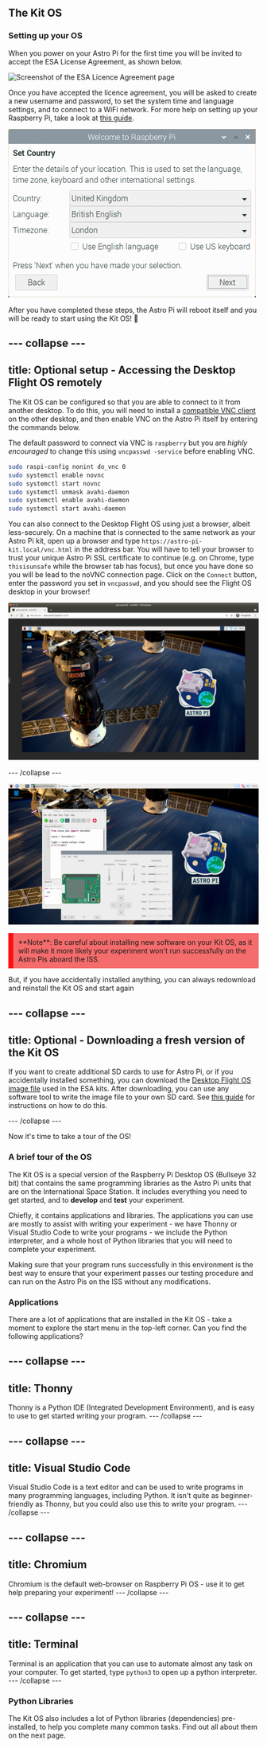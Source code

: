 ## The Kit OS

### Setting up your OS

When you power on your Astro Pi for the first time you will be invited to accept the ESA License Agreement, as shown below.

![Screenshot of the ESA Licence Agreement page](images/esa_licence_accept2.png)

Once you have accepted the licence agreement, you will be asked to create a new username and password, to set the system time and language settings, and to connect to a WiFi network. For more help on setting up your Raspberry Pi, take a look at [this guide](https://projects.raspberrypi.org/en/projects/raspberry-pi-getting-started/4).

![Animation of the first-time setup screens shown to users of the Kit OS](images/piwiz.gif)

After you have completed these steps, the Astro Pi will reboot itself and you will be ready to start using the Kit OS! 🚀

--- collapse ---
---
title: Optional setup - Accessing the Desktop Flight OS remotely
---

The Kit OS can be configured so that you are able to connect to it from another desktop. To do this, you will need to install a [compatible VNC client](https://www.realvnc.com/en/connect/download/viewer/) on the other desktop, and then enable VNC on the Astro Pi itself by entering the commands below.

The default password to connect via VNC is `raspberry` but you are *highly encouraged* to change this using `vncpasswd -service` before enabling VNC.

```bash
sudo raspi-config nonint do_vnc 0
sudo systemctl enable novnc
sudo systemctl start novnc
sudo systemctl unmask avahi-daemon
sudo systemctl enable avahi-daemon
sudo systemctl start avahi-daemon
```

You can also connect to the Desktop Flight OS using just a browser, albeit less-securely. On a machine that is connected to the same network as your Astro Pi kit, open up a browser and type `https://astro-pi-kit.local/vnc.html` in the address bar. 
You will have to tell your browser to trust your unique Astro Pi SSL certificate to continue (e.g. on Chrome, type `thisisunsafe` while the browser tab has focus), but once you have done so you will be lead to the noVNC connection page. Click on the `Connect` button, enter the password you set in `vncpasswd`, and you should see the Flight OS desktop in your browser!

![The Desktop Flight OS accessed remotely through a browser window on an Ubuntu machine.](images/noVNC.png)

--- /collapse ---

![Screenshot of the Desktop version of the Flight Operating System.](images/os-desktop.png)

<p style="border-left: solid; border-width:10px; border-color: #fa1111; background-color: #f56c6c; padding: 10px;">
**Note**: Be careful about installing new software on your Kit OS, as it will make it more likely your experiment won't run successfully on the Astro Pis aboard the ISS.

But, if you have accidentally installed anything, you can always redownload and reinstall the Kit OS and start again

</p>

--- collapse ---
---
title: Optional - Downloading a fresh version of the Kit OS
---

If you want to create additional SD cards to use for Astro Pi, or if you accidentally installed something, you can download the [Desktop Flight OS image file](https://downloads.raspberrypi.org/AstroPi_latest) used in the ESA kits. After downloading, you can use any software tool to write the image file to your own SD card. See [this guide](https://www.raspberrypi.org/documentation/installation/installing-images/) for instructions on how to do this.

--- /collapse ---

Now it's time to take a tour of the OS!

### A brief tour of the OS

The Kit OS is a special version of the Raspberry Pi Desktop OS (Bullseye 32 bit) that contains the same programming libraries as the Astro Pi units that are on the International Space Station.  It includes everything you need to get started, and to **develop** and **test** your experiment. 

Chiefly, it contains applications and libraries.
The applications you can use are mostly to assist with writing your experiment - 
we have Thonny or Visual Studio Code to write your programs - we include the Python interpreter, and a whole host of Python libraries that you will need to complete your experiment.



Making sure that your program runs successfully in this environment is the best way to ensure that your experiment passes our testing procedure and can run on the Astro Pis on the ISS without any modifications.


### Applications

There are a lot of applications that are installed in the Kit OS - take a moment to explore the start menu in the top-left corner. Can you find the following applications?

--- collapse ---
---
title: Thonny
---
Thonny is a Python IDE (Integrated Development Environment), and is easy to use to get started writing your program.
--- /collapse ---

--- collapse ---
---
title: Visual Studio Code
---
Visual Studio Code is a text editor and can be used to write programs in many programming languages, including Python. It isn't quite as beginner-friendly as Thonny, but you could also use this to write your program.
--- /collapse ---

--- collapse ---
---
title: Chromium
---
Chromium is the default web-browser on Raspberry Pi OS - use it to get help preparing your experiment!
--- /collapse ---

--- collapse ---
---
title: Terminal
---
Terminal is an application that you can use to automate almost any task on your computer. To get started, type `python3` to open up a python interpreter.
--- /collapse ---

### Python Libraries

The Kit OS also includes a lot of Python libraries (dependencies) pre-installed, to help you complete many common tasks. Find out all about them on the next page.
